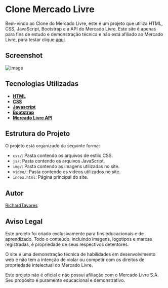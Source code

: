 # Clone Mercado Livre

Bem-vindo ao Clone do Mercado Livre, este é um projeto que utiliza HTML, CSS, JavaScript, Bootstrap e a API do Mercado Livre. Este site é apenas para fins de estudo e demonstração técnica e não está afiliado ao Mercado Livre, para testar clique [aqui](https://richard-tavares.github.io/clone-mercado-livre/).

## Screenshot
![image](https://github.com/user-attachments/assets/dbbacb96-0b2f-4482-9f89-6d6f3f06e640)

## Tecnologias Utilizadas

- **[HTML](https://developer.mozilla.org/pt-BR/docs/Web/HTML)**
- **[CSS](https://developer.mozilla.org/pt-BR/docs/Web/CSS)**
- **[Javascript](https://developer.mozilla.org/pt-BR/docs/Web/JavaScript)**
- **[Bootstrap](https://getbootstrap.com/docs/)**
- **[Mercado Livre API](https://api.mercadolibre.com/sites/MLB)**

## Estrutura do Projeto

O projeto está organizado da seguinte forma:
- `css/`: Pasta contendo os arquivos de estilo CSS.
- `js/`: Pasta contendo os arquivos JavaScript.
- `img/`: Pasta contendo as imagens utilizadas no site.
- `video/`: Pasta contendo os videos utilizados no site.
- `index.html`: Página principal do site.

## Autor

[RichardTavares](https://github.com/richard-tavares)

## Aviso Legal

Este projeto foi criado exclusivamente para fins educacionais e de aprendizado. Todo o conteúdo, incluindo imagens, logotipos e marcas registradas, é propriedade de seus respectivos detentores.

O site é uma demonstração técnica de habilidades em desenvolvimento web e não tem a intenção de violar ou competir com os direitos de propriedade intelectual do Mercado Livre.

Este projeto não é oficial e não possui afiliação com o Mercado Livre S.A. Seu propósito é puramente educacional e demonstrativo.
